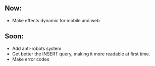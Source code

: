 Now:
----
* Make effects dynamic for mobile and web

Soon:
----
* Add anti-robots system
* Get better the INSERT query, making it more readable at first time.
* Make error codes